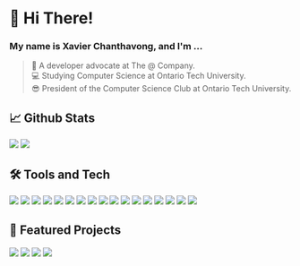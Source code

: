 
# 👋 Hi There!

### My name is Xavier Chanthavong, and I'm ...

>🧡 A developer advocate at The @ Company.  
💻 Studying Computer Science at Ontario Tech University.  
😎 President of the Computer Science Club at Ontario Tech University.  

## 📈 Github Stats

![](https://github-readme-stats.vercel.app/api?username=xavierchanth&show_icons=true&locale=en&theme=tokyonight&hide_border=true&line_height=29&hide=stars)
![](https://github-readme-stats.vercel.app/api/top-langs?username=xavierchanth&show_icons=true&locale=en&layout=compact&theme=tokyonight&hide_border=true&langs_count=8&count_private=true&hide=html,dockerfile)

## 🛠 Tools and Tech

![](https://img.shields.io/badge/Editor-VSCode-Informational?style=flat&logoColor=bf91f3&color=38bdae&labelColor=1a1b27&logo=visualstudiocode)
![](https://img.shields.io/badge/Shell-Bash-Informational?style=flat&logoColor=bf91f3&color=38bdae&labelColor=1a1b27&logo=gnubash)
![](https://img.shields.io/badge/Code-Dart-Informational?style=flat&logoColor=bf91f3&color=38bdae&labelColor=1a1b27&logo=dart)
![](https://img.shields.io/badge/Code-Flutter-Informational?style=flat&logoColor=bf91f3&color=38bdae&labelColor=1a1b27&logo=flutter)
![](https://img.shields.io/badge/Code-JavaScript-Informational?style=flat&logoColor=bf91f3&color=38bdae&labelColor=1a1b27&logo=javascript)
![](https://img.shields.io/badge/Code-NextJS-Informational?style=flat&logoColor=bf91f3&color=38bdae&labelColor=1a1b27&logo=next.js)
![](https://img.shields.io/badge/Code-Express-Informational?style=flat&logoColor=bf91f3&color=38bdae&labelColor=1a1b27&logo=express)
![](https://img.shields.io/badge/Code-Python-Informational?style=flat&logoColor=bf91f3&color=38bdae&labelColor=1a1b27&logo=python)
![](https://img.shields.io/badge/Code-Java-Informational?style=flat&logoColor=bf91f3&color=38bdae&labelColor=1a1b27&logo=java)
![](https://img.shields.io/badge/Code-C%23-Informational?style=flat&logoColor=bf91f3&color=38bdae&labelColor=1a1b27&logo=.net)
![](https://img.shields.io/badge/Database-MongoDB-Informational?style=flat&logoColor=bf91f3&color=38bdae&labelColor=1a1b27&logo=mongodb)
![](https://img.shields.io/badge/Database-PostgreSQL-Informational?style=flat&logoColor=bf91f3&color=38bdae&labelColor=1a1b27&logo=postgresql)
![](https://img.shields.io/badge/Database-MSSQL-Informational?style=flat&logoColor=bf91f3&color=38bdae&labelColor=1a1b27&logo=microsoftsqlserver)
![](https://img.shields.io/badge/Database-MySQL-Informational?style=flat&logoColor=bf91f3&color=38bdae&labelColor=1a1b27&logo=mysql)
![](https://img.shields.io/badge/Tools-Docker-Informational?style=flat&logoColor=bf91f3&color=38bdae&labelColor=1a1b27&logo=docker)
![](https://img.shields.io/badge/Cloud-AWS-Informational?style=flat&logoColor=bf91f3&color=38bdae&labelColor=1a1b27&logo=amazonaws)
![](https://img.shields.io/badge/Cloud-GCP-Informational?style=flat&logoColor=bf91f3&color=38bdae&labelColor=1a1b27&logo=googlecloud)


## 📌 Featured Projects

<a href="https://github.com/xavierchanth/at_app"><img align="center" src="https://github-readme-stats.vercel.app/api/pin/?username=xavierchanth&theme=tokyonight&hide_border=true&repo=at_app"/></a>
<a href="https://github.com/xavierchanth/dess"><img align="center" src="https://github-readme-stats.vercel.app/api/pin/?username=xavierchanth&theme=tokyonight&hide_border=true&repo=dess"/></a>
<a href="https://github.com/xavierchanth/atsign.dev"><img align="center" src="https://github-readme-stats.vercel.app/api/pin/?username=xavierchanth&theme=tokyonight&hide_border=true&repo=atsign.dev"/></a>
<a href="https://github.com/xavierchanth/arch-setup"><img align="center" src="https://github-readme-stats.vercel.app/api/pin/?username=xavierchanth&theme=tokyonight&hide_border=true&repo=arch-setup"/></a>
